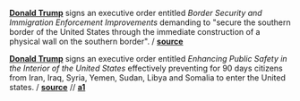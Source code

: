 **[Donald Trump](https://en.wikipedia.org/wiki/Donald_Trump "Wiki Donald Trump")** signs an executive order entitled _Border Security and Immigration Enforcement Improvements_ demanding to "secure the southern border of the United States through the immediate construction of a physical wall on the southern border".
/ **[source](https://www.whitehouse.gov/the-press-office/2017/01/25/executive-order-border-security-and-immigration-enforcement-improvements)**

**[Donald Trump](https://en.wikipedia.org/wiki/Donald_Trump "Wiki Donald
Trump")** signs an executive order entitled _Enhancing Public Safety in the
Interior of the United States_ effectively preventing for 90 days citizens from
Iran, Iraq, Syria, Yemen, Sudan, Libya and Somalia to enter the United states.
/ **[source](https://www.whitehouse.gov/the-press-office/2017/01/25/presidential-executive-order-enhancing-public-safety-interior-united)**
// **[a1](https://www.theguardian.com/us-news/2017/jan/29/republicans-call-trumps-muslim-ban-a-self-inflicted-wound)**
